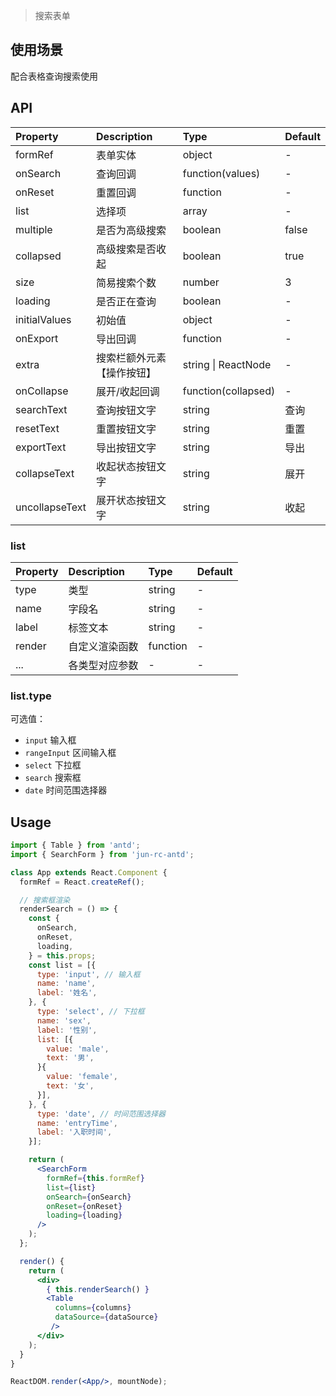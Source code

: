 > 搜索表单

## 使用场景
配合表格查询搜索使用

## API

| Property | Description | Type | Default |
| :------- | :---------- | :--- | :------ |
| formRef | 表单实体 | object | - |
| onSearch | 查询回调 | function(values) | - |
| onReset | 重置回调 | function | - |
| list | 选择项 | array | - |
| multiple | 是否为高级搜索 | boolean | false |
| collapsed | 高级搜索是否收起 | boolean | true |
| size | 简易搜索个数 | number | 3 |
| loading | 是否正在查询 | boolean | - |
| initialValues | 初始值 | object | - |
| onExport | 导出回调 | function | - |
| extra | 搜索栏额外元素【操作按钮】 | string \| ReactNode | - |
| onCollapse | 展开/收起回调 | function(collapsed) | - |
| searchText | 查询按钮文字 | string | 查询 |
| resetText | 重置按钮文字 | string | 重置 |
| exportText | 导出按钮文字 | string | 导出 |
| collapseText | 收起状态按钮文字 | string | 展开 |
| uncollapseText | 展开状态按钮文字 | string | 收起 |

### list
| Property | Description | Type | Default |
| :------- | :---------- | :--- | :------ |
| type | 类型 | string | - |
| name | 字段名 | string | - |
| label | 标签文本 | string | - |
| render | 自定义渲染函数 | function | - |
| ... | 各类型对应参数 |- | - |

### list.type
可选值：

- `input` 输入框
- `rangeInput` 区间输入框
- `select` 下拉框
- `search` 搜索框
- `date` 时间范围选择器

## Usage

```jsx
import { Table } from 'antd';
import { SearchForm } from 'jun-rc-antd';

class App extends React.Component {
  formRef = React.createRef();

  // 搜索框渲染
  renderSearch = () => {
    const {
      onSearch,
      onReset,
      loading,
    } = this.props;
    const list = [{
      type: 'input', // 输入框
      name: 'name',
      label: '姓名',
    }, {
      type: 'select', // 下拉框
      name: 'sex',
      label: '性别',
      list: [{
        value: 'male',
        text: '男',
      }{
        value: 'female',
        text: '女',
      }],
    }, {
      type: 'date', // 时间范围选择器
      name: 'entryTime',
      label: '入职时间',
    }];

    return (
      <SearchForm
        formRef={this.formRef}
        list={list}
        onSearch={onSearch}
        onReset={onReset}
        loading={loading}
      />
    );
  };

  render() {
    return (
      <div>
        { this.renderSearch() }
        <Table
          columns={columns}
          dataSource={dataSource}
         />
      </div>
    );
  }
}

ReactDOM.render(<App/>, mountNode);
```
